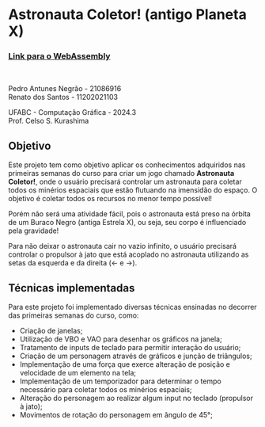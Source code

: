 # Astronauta Coletor! (antigo Planeta X)

### [Link para o WebAssembly](helloworld.html)

<br>

Pedro Antunes Negrão - 21086916<br>
Renato dos Santos - 11202021103

UFABC - Computação Gráfica - 2024.3<br>
Prof. Celso S. Kurashima

## Objetivo

Este projeto tem como objetivo aplicar os conhecimentos adquiridos nas primeiras semanas do curso para criar um jogo chamado **Astronauta Coletor!**, onde o usuário precisará controlar um astronauta para coletar todos os minérios espaciais que estão flutuando na imensidão do espaço. O objetivo é coletar todos os recursos no menor tempo possível!

Porém não será uma atividade fácil, pois o astronauta está preso na órbita de um Buraco Negro (antiga Estrela X), ou seja, seu corpo é influenciado pela gravidade!

Para não deixar o astronauta cair no vazio infinito, o usuário precisará controlar o propulsor à jato que está acoplado no astronauta utilizando as setas da esquerda e da direita (<- e ->).

## Técnicas implementadas

Para este projeto foi implementado diversas técnicas ensinadas no decorrer das primeiras semanas do curso, como:

- Criação de janelas;
- Utilização de VBO e VAO para desenhar os gráficos na janela;
- Tratamento de inputs de teclado para permitir interação do usuário;
- Criação de um personagem através de gráficos e junção de triângulos;
- Implementação de uma força que exerce alteração de posição e velocidade de um elemento na tela;
- Implementação de um temporizador para determinar o tempo necessário para coletar todos os minérios espaciais;
- Alteração do personagem ao realizar algum input no teclado (propulsor à jato);
- Movimentos de rotação do personagem em ângulo de 45°;